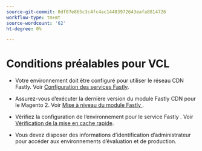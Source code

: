 ```yaml
---
source-git-commit: 0df07e865c3c4fc4ac14483972643eafa8814726
workflow-type: tm+mt
source-wordcount: '62'
ht-degree: 0%

---
```

# Conditions préalables pour VCL

<!-- Prerequisites section inserted in tutorials for customizing the Fastly service configuration with custom VCL snippets. -->

- Votre environnement doit être configuré pour utiliser le réseau CDN Fastly. Voir [Configuration des services Fastly](/help/cloud-guide/cdn/fastly-configuration.md).

- Assurez-vous d’exécuter la dernière version du module Fastly CDN pour le Magento 2. Voir [&#x200B; Mise à niveau du module Fastly &#x200B;](/help/cloud-guide/cdn/fastly-configuration.md#upgrade-fastly-module).

- Vérifiez la configuration de l’environnement pour le service Fastly . Voir [Vérification de la mise en cache rapide](/help/cloud-guide/launch/checklist.md#verify-fastly-caching).

- Vous devez disposer des informations d’identification d’administrateur pour accéder aux environnements d’évaluation et de production.
